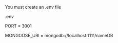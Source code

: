 You must create an .env file

.env <br />

PORT =  3001 <br/>

MONGOOSE_URI = mongodb://localhost:1111/nameDB 
